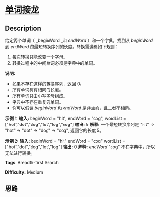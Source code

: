 # [单词接龙][title]

## Description

给定两个单词（ _beginWord  _和 _endWord_ ）和一个字典，找到从  _beginWord_ 到  _endWord_
的最短转换序列的长度。转换需遵循如下规则：

  1. 每次转换只能改变一个字母。
  2. 转换过程中的中间单词必须是字典中的单词。

**说明:**

  * 如果不存在这样的转换序列，返回 0。
  * 所有单词具有相同的长度。
  * 所有单词只由小写字母组成。
  * 字典中不存在重复的单词。
  * 你可以假设 _beginWord_ 和 _endWord_ 是非空的，且二者不相同。

**示例  1:**
            **输入:**    beginWord = "hit",    endWord = "cog",    wordList = ["hot","dot","dog","lot","log","cog"]        **输出:** 5        **解释:** 一个最短转换序列是 "hit" -> "hot" -> "dot" -> "dog" -> "cog",         返回它的长度 5。    

**示例 2:**
            **输入:**    beginWord = "hit"    endWord = "cog"    wordList = ["hot","dot","dog","lot","log"]        **输出:**  0        **解释:**   _endWord_ "cog" 不在字典中，所以无法进行转换。


**Tags:** Breadth-first Search

**Difficulty:** Medium

## 思路

[title]: https://leetcode-cn.com/problems/word-ladder
